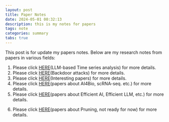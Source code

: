 ```yaml
---
layout: post
title: Paper Notes
date: 2024-05-01 00:32:13
description: this is my notes for papers
tags: note
categories: summary
tabs: true
---
```


This post is for update my papers notes. Below are my research notes from papers in various fields:

1. Please click [HERE](./model4ts/)(LLM-based Time series analysis) for more details.
2. Please click [HERE](./backdoor/)(Backdoor attacks) for more details.
3. Please click [HERE](./interesting/)(Interesting papers) for more details.
4. Please click [HERE](./bio/)(papers about AI4Bio, scRNA-seq. etc.) for more details.
5. Please click [HERE](./efficient-llm/)(papers about Efficient AI, Efficient LLM, etc.) for more details.
<!-- TODO -->
6. Please click [HERE]()(papers about Pruning, not ready for now) for more details. 


<!-- ## First tabs

To add tabs, use the following syntax:

{% raw %}

```liquid
{% tabs group-name %}

{% tab group-name tab-name-1 %}

Content 1

{% endtab %}

{% tab group-name tab-name-2 %}

Content 2

{% endtab %}

{% endtabs %}
```

{% endraw %}

With this you can generate visualizations like:

{% tabs log %}

{% tab log php %}

```php
var_dump('hello');
```

{% endtab %}

{% tab log js %}

```javascript
console.log("hello");
```

{% endtab %}

{% tab log ruby %}

```javascript
pputs 'hello'
```

{% endtab %}

{% endtabs %}

## Another example

{% tabs data-struct %}

{% tab data-struct yaml %}

```yaml
hello:
  - "whatsup"
  - "hi"
```

{% endtab %}

{% tab data-struct json %}

```json
{
  "hello": ["whatsup", "hi"]
}
```

{% endtab %}

{% endtabs %}

## Tabs for something else

{% tabs something-else %}

{% tab something-else text %}

Regular text

{% endtab %}

{% tab something-else quote %}

> A quote

{% endtab %}

{% tab something-else list %}

Hipster list

- brunch
- fixie
- raybans
- messenger bag

{% endtab %}

{% endtabs %} -->

